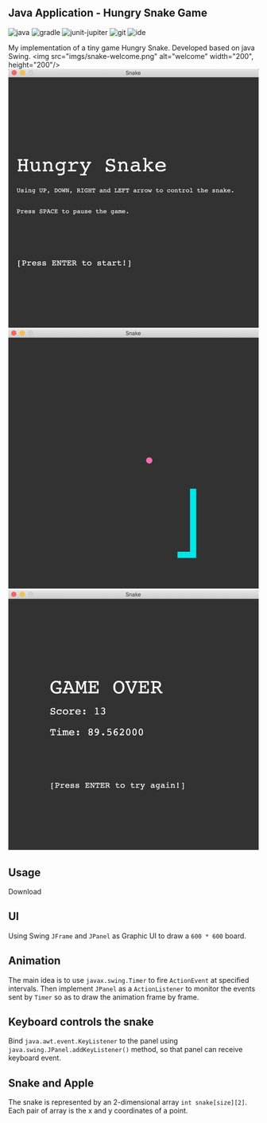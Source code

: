 ## Java Application - Hungry Snake Game
![java](https://img.shields.io/badge/java-1.8-brightgreen)
![gradle](https://img.shields.io/badge/gradle-7.0-brightgreen)
![junit-jupiter](https://img.shields.io/badge/junit-5.7.0-brightgreen)
![git](https://img.shields.io/badge/git-2.24.3-brightgreen)
![ide](https://img.shields.io/badge/intellij-21.3.1-brightgreen)

My implementation of a tiny game Hungry Snake. Developed based on java Swing.
<img src="imgs/snake-welcome.png" alt="welcome" width="200", height="200"/>
![snake-welcome](imgs/snake-welcome.png)
![snake-gameplay](imgs/snake-gameplay.png)
![snake-gameover](imgs/snake-gameover.png)

## Usage
Download 

## UI
Using Swing `JFrame` and `JPanel` as Graphic UI to draw a `600 * 600` board.

## Animation
The main idea is to use `javax.swing.Timer` to fire `ActionEvent` at specified intervals. Then implement `JPanel` as a `ActionListener` to monitor the events sent by `Timer` so as to draw the animation frame by frame.

## Keyboard controls the snake
Bind `java.awt.event.KeyListener` to the panel using `java.swing.JPanel.addKeyListener()` method, so that panel can receive keyboard event.

## Snake and Apple
The snake is represented by an 2-dimensional array `int snake[size][2]`. Each pair of array is the x and y coordinates of a point.
